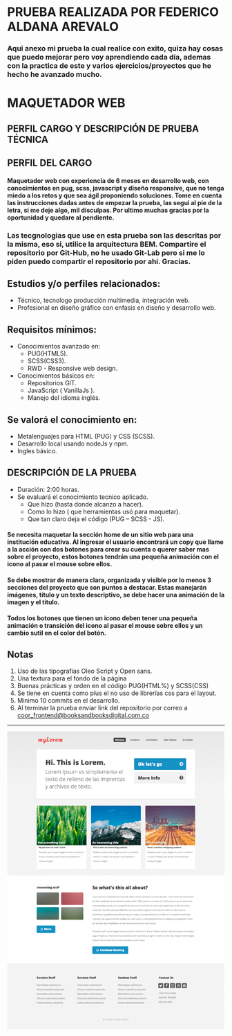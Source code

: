 # **PRUEBA REALIZADA POR FEDERICO ALDANA AREVALO**

### Aqui anexo mi prueba la cual realice con exito, quiza hay cosas que puedo mejorar pero voy aprendiendo cada día, ademas con la practica de este y varios ejercicios/proyectos que he hecho he avanzado mucho.

# **MAQUETADOR WEB**

## **PERFIL CARGO Y DESCRIPCIÓN DE PRUEBA TÉCNICA**

## **PERFIL DEL CARGO**

#### Maquetador web con experiencia de 6 meses en desarrollo web, con conocimientos en pug, scss, javascript y diseño responsive, que no tenga miedo a los retos y que sea ágil proponiendo soluciones. Tome en cuenta las instrucciones dadas antes de empezar la prueba, las segui al pie de la letra, si me deje algo, mil disculpas. Por ultimo muchas gracias por la oportunidad y quedare al pendiente.

### Las tecgnologias que use en esta prueba son las descritas por la misma, eso si, utilice la arquitectura BEM. Compartire el repositorio por Git-Hub, no he usado Git-Lab pero si me lo piden puedo compartir el repositorio por ahi. Gracias.

## **Estudios y/o perfiles relacionados:**

- Técnico, tecnologo producción multimedia, integración web.
- Profesional en diseño gráfico con enfasis en diseño y desarrollo web.

## **Requisitos mínimos:**

- Conocimientos avanzado en:
  - PUG(HTML5).
  - SCSS(CSS3).
  - RWD - Responsive web design.
- Conocimientos básicos en:
  - Repositorios GIT.
  - JavaScript ( VanillaJs ).
  - Manejo del idioma inglés.

## **Se valorá el conocimiento en:**

- Metalenguajes para HTML (PUG) y CSS (SCSS).
- Desarrollo local usando nodeJs y npm.
- Ingles básico.

## **DESCRIPCIÓN DE LA PRUEBA**

- Duración: 2:00 horas.
- Se evaluará el conocimiento tecnico aplicado.
  - Que hizo (hasta donde alcanzo a hacer).
  - Como lo hizo ( que herramientas usó para maquetar).
  - Que tan claro deja el código (PUG – SCSS - JS).

#### Se necesita maquetar la sección home de un sitio web para una institución educativa. Al ingresar el usuario encontrará un copy que llame a la acción con dos botones para crear su cuenta o querer saber mas sobre el proyecto, estos botones tendrán una pequeña animación con el icono al pasar el mouse sobre ellos.

#### Se debe mostrar de manera clara, organizada y visible por lo menos 3 secciones del proyecto que son puntos a destacar. Estas manejarán imágenes, título y un texto descriptivo, se debe hacer una animación de la imagen y el título.

#### Todos los botones que tienen un icono deben tener una pequeña animación o transición del icono al pasar el mouse sobre ellos y un cambio sutil en el color del botón.

## **Notas**

1. Uso de las tipografías Oleo Script y Open sans.
2. Una textura para el fondo de la página
3. Buenas prácticas y orden en el código PUG(HTML%) y SCSS(CSS)
4. Se tiene en cuenta como plus el no uso de librerías css para el layout.
5. Minimo 10 commits en el desarrollo.
6. Al terminar la prueba enviar link del repositorio por correo a [coor_frontend@booksandbooksdigital.com.co](mailto:coor_frontend@booksandbooksdigital.com.co)

---

![Imagen prueba](./prueba_maquetacion.jpg)
